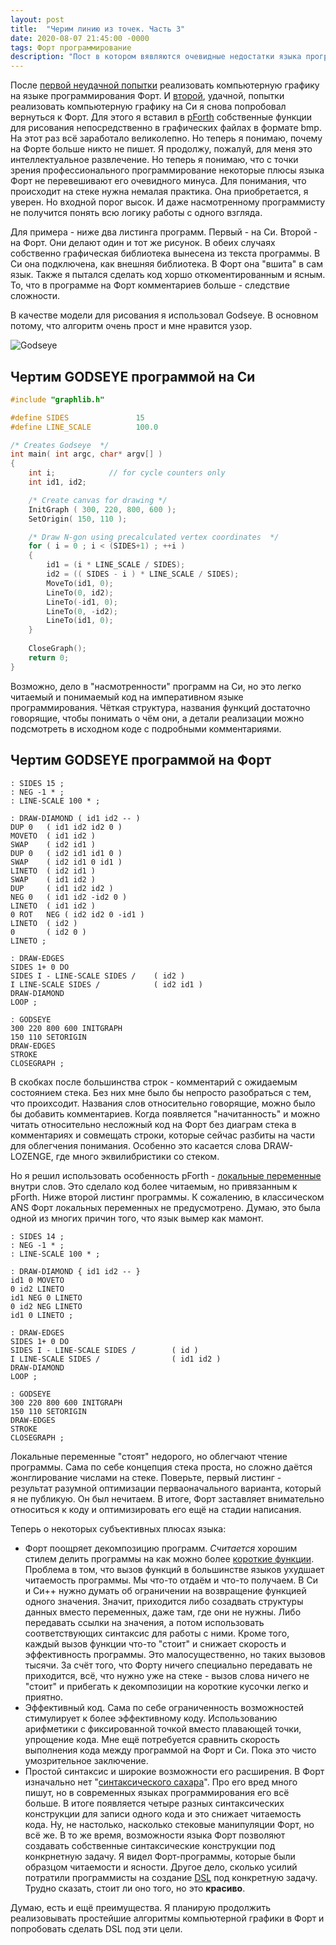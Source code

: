 ```yaml
---
layout: post
title:  "Черим линию из точек. Часть 3"
date: 2020-08-07 21:45:00 -0000
tags: Форт программирование
description: "Пост в котором вявляются очевидные недостатки языка программирования Форт."
---
```


После [первой неудачной попытки](/blog/2020/make-line-from-dots) реализовать компьютерную графику на языке программирования Форт. И [второй](/blog/2020/make-line-from-dots2), удачной, попытки реализовать компьютерную графику на Си я снова попробовал вернуться к Форт. Для этого я вставил в [pForth](http://www.softsynth.com/pforth/) собственные функции для рисования непосредственно в графических файлах в формате bmp. На этот раз всё заработало великолепно. Но теперь я понимаю, почему на Форте больше никто не пишет. Я продолжу, пожалуй, для меня это интеллектуальное развлечение. Но теперь я понимаю, что с точки зрения профессионального программирование некоторые плюсы языка Форт не перевешивают его очевидного минуса. Для понимания, что происходит на стеке нужна немалая практика. Она приобретается, я уверен. Но входной порог высок. И даже насмотренному программисту не получится понять всю логику работы с одного взгляда. 

Для примера - ниже два листинга программ. Первый - на Си. Второй - на Форт. Они делают один и тот же рисунок. В обеих случаях собственно графическая библиотека вынесена из текста программы. В Си она подключена, как внешняя библиотека. В Форт она "вшита" в сам язык. Также я пытался сделать код хоршо откоментированным и ясным. То, что в программе на Форт комментариев больше - следствие сложности.

В качестве модели для рисования я использовал Godseye. В основном потому, что алгоритм очень прост и мне нравится узор.

![Godseye](https://res.cloudinary.com/dlqc5rp9l/image/upload/v1596710485/graphics/godseye_tml59e.png)

## Чертим GODSEYE программой на Си

```C
#include "graphlib.h"

#define SIDES				15
#define LINE_SCALE			100.0

/* Creates Godseye  */
int main( int argc, char* argv[] )
{
    int i;            // for cycle counters only
    int id1, id2;

    /* Create canvas for drawing */
    InitGraph ( 300, 220, 800, 600 );
	SetOrigin( 150, 110 );

    /* Draw N-gon using precalculated vertex coordinates  */
    for ( i = 0 ; i < (SIDES+1) ; ++i ) 
    {
		id1 = (i * LINE_SCALE / SIDES);
		id2 = (( SIDES - i ) * LINE_SCALE / SIDES);
		MoveTo(id1, 0);
		LineTo(0, id2);
		LineTo(-id1, 0);
		LineTo(0, -id2);
		LineTo(id1, 0);
    }
	
	CloseGraph();
    return 0; 
}
```

Возможно, дело в "насмотренности" программ на Си, но это легко читаемый и понимаемый код на императивном языке программирования. Чёткая структура, названия функций достаточно говорящие, чтобы понимать о чём они, а детали реализации можно подсмотреть в исходном коде с подробными комментариями.

## Чертим GODSEYE программой на Форт

```Forth
: SIDES 15 ;
: NEG -1 * ;
: LINE-SCALE 100 * ;

: DRAW-DIAMOND ( id1 id2 -- )
DUP 0	( id1 id2 id2 0 )
MOVETO	( id1 id2 )
SWAP	( id2 id1 )
DUP 0	( id2 id1 id1 0 )
SWAP	( id2 id1 0 id1 )
LINETO	( id2 id1 )
SWAP	( id1 id2 )
DUP		( id1 id2 id2 )
NEG 0	( id1 id2 -id2 0 )
LINETO	( id1 id2 )
0 ROT	NEG	( id2 id2 0 -id1 )
LINETO	( id2 )
0		( id2 0 )
LINETO ;

: DRAW-EDGES
SIDES 1+ 0 DO
SIDES I - LINE-SCALE SIDES / 	( id2 )
I LINE-SCALE SIDES /			( id2 id1 )
DRAW-DIAMOND
LOOP ;

: GODSEYE
300 220 800 600 INITGRAPH
150 110 SETORIGIN
DRAW-EDGES
STROKE
CLOSEGRAPH ;
```

В скобках после большинства строк - комментарий с ожидаемым состоянием стека. Без них мне было бы непросто разобраться с тем, что проихсодит. Названия слов относительно говорящие, можно было бы добавить комментариев. Когда появляется "начитанность" и можно читать относительно несложный код на Форт без диаграм стека в комментариях и совмещать строки, которые сейчас разбиты на части для облегчения понимания. Особенно это касается слова DRAW-LOZENGE, где много эквилибристики со стеком.

Но я решил использовать особенность pForth - [локальные переменные](http://www.softsynth.com/pforth/pf_ref.php#Local-Variables) внутри слов. Это сделало код более читаемым, но привязанным к pForth. Ниже второй листинг программы. К сожалению, в классическом ANS Форт локальных переменных не предусмотрено. Думаю, это была одной из многих причин того, что язык вымер как мамонт.

```Forth
: SIDES 14 ;
: NEG -1 * ;
: LINE-SCALE 100 * ;

: DRAW-DIAMOND { id1 id2 -- }
id1 0 MOVETO 
0 id2 LINETO
id1 NEG 0 LINETO 
0 id2 NEG LINETO
id1 0 LINETO ;

: DRAW-EDGES
SIDES 1+ 0 DO
SIDES I - LINE-SCALE SIDES /		( id )
I LINE-SCALE SIDES /				( id1 id2 )
DRAW-DIAMOND
LOOP ;

: GODSEYE
300 220 800 600 INITGRAPH
150 110 SETORIGIN
DRAW-EDGES
STROKE
CLOSEGRAPH ;
```

Локальные переменные "стоят" недорого, но облегчают чтение программы. Сама по себе концепция стека проста, но сложно даётся жонглирование числами на стеке. Поверьте, первый листинг - результат разумной оптимизации перваоначального варианта, который я не публикую. Он был нечитаем. В итоге, Форт заставляет  внимательно относиться к коду и оптимизировать его ещё на стадии написания. 

Теперь о некоторых субъективных плюсах языка:

- Форт поощряет декомпозицию программ. *Считается* хорошим стилем делить программы на как можно более [короткие функции](https://habr.com/ru/post/310590/). Проблема в том, что вызов функций в большинстве языков ухудшает читаемость программы. Мы что-то отдаём и что-то получаем. В Си и Си++ нужно думать об ограничении на возвращение функцией одного значения. Значит, приходится либо созадвать структуры данных вместо переменных, даже там, где они не нужны. Либо передавать ссылки на значения, а потом использовать соответствующих синтаксис для работы с ними. Кроме того, каждый вызов функции что-то "стоит" и снижает скорость и эффективность программы. Это малосущественно, но таких вызовов тысячи. За счёт того, что Форту ничего специально передавать не приходится, всё, что нужно уже на стеке - вызов слова ничего не "стоит" и прибегать к декомпозиции на короткие кусочки легко и приятно.
- Эффективный код. Сама по себе ограниченность возможностей стимулирует к более эффективному коду. Использованию арифметики с фиксированной точкой вместо плавающей точки, упрощение кода. Мне ещё потребуется сравнить скорость выполнения кода между программой на Форт и Си. Пока это чисто умозрительное заключение.
- Простой синтаксис и широкие возможности его расширения. В Форт изначально нет "[синтаксического сахара](https://habr.com/ru/post/128667/)". Про его вред много пишут, но в современных языках программирования его всё больше. В итоге появляется четыре разных синтаксических конструкции для записи одного кода и это снижает читаемость кода. Ну, не настолько, насколько стековые манипуляции Форт, но всё же. В то же время, возможности языка Форт позволяют создавать собственные синтаксические конструкции под конкрнетную задачу. Я видел Форт-программы, которые были образцом читаемости и ясности. Другое дело, сколько усилий потратили программисты на создание [DSL](https://www.jetbrains.com/mps/concepts/domain-specific-languages/) под конкретную задачу. Трудно сказать, стоит ли оно того, но это **красиво**.

Думаю, есть и ещё преимущества. Я планирую продолжить реализовывать простейшие алгоритмы компьютерной графики в Форт и попробовать сделать DSL под эти цели.